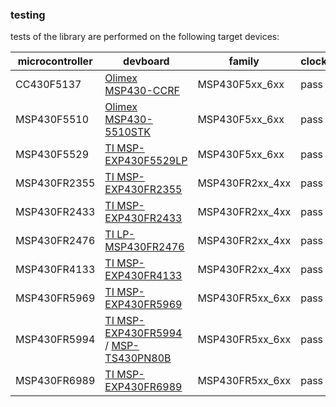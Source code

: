 
### testing

tests of the library are performed on the following target devices:

microcontroller | devboard                                                                                | family          |clock | uart | i2c  | spi  | scheduling
--------------- | --------------------------------------------------------------------------------------- | --------------- | ---- | ---- | ---- | ---- | -----------
CC430F5137      | [Olimex MSP430-CCRF](https://www.olimex.com/Products/MSP430/Starter/MSP430-CCRF)        | MSP430F5xx_6xx  | pass | pass | [ ]  | [ ]  | [ ]
MSP430F5510     | [Olimex MSP430-5510STK](https://www.olimex.com/Products/MSP430/Starter/MSP430-5510STK/) | MSP430F5xx_6xx  | pass | pass | pass | pass | [ ]
MSP430F5529     | [TI MSP-EXP430F5529LP](https://www.ti.com/tool/MSP-EXP430F5529LP)                       | MSP430F5xx_6xx  | pass | pass | [ ]  | [ ]  | [ ]
MSP430FR2355    | [TI MSP-EXP430FR2355](https://www.ti.com/tool/MSP-EXP430FR2355)                         | MSP430FR2xx_4xx | pass | pass | [ ]  | [ ]  | [ ]
MSP430FR2433    | [TI MSP-EXP430FR2433](https://www.ti.com/tool/MSP-EXP430FR2433)                         | MSP430FR2xx_4xx | pass | pass | [ ]  | [ ] | [ ]
MSP430FR2476    | [TI LP-MSP430FR2476](https://www.ti.com/tool/LP-MSP430FR2476)                           | MSP430FR2xx_4xx | pass | pass | [ ]  | [ ] | [ ]
MSP430FR4133    | [TI MSP-EXP430FR4133](https://www.ti.com/tool/MSP-EXP430FR4133)                         | MSP430FR2xx_4xx | pass | pass | [ ]  | [ ] | [ ]
MSP430FR5969    | [TI MSP-EXP430FR5969](https://www.ti.com/tool/MSP-EXP430FR5969)                         | MSP430FR5xx_6xx | pass | pass | [ ]  | [ ] | [ ]
MSP430FR5994    | [TI MSP-EXP430FR5994](https://www.ti.com/tool/MSP-EXP430FR5994) / [MSP-TS430PN80B](https://www.ti.com/tool/MSP-TS430PN80B) | MSP430FR5xx_6xx | pass | pass | pass | pass | [ ]
MSP430FR6989    | [TI MSP-EXP430FR6989](https://www.ti.com/tool/MSP-EXP430FR6989)                         | MSP430FR5xx_6xx | pass | pass | [ ]  | [ ] | [ ]


